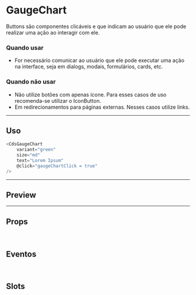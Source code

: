 # GaugeChart

Buttons são componentes clicáveis e que indicam ao usuário que ele pode realizar uma ação ao interagir com ele.

### Quando usar

- For necessário comunicar ao usuário que ele pode executar uma ação na interface,
  seja em dialogs, modais, formulários, cards, etc.

### Quando não usar

- Não utilize botões com apenas ícone. Para esses casos de uso recomenda-se utilizar o IconButton.
- Em redirecionamentos para páginas externas. Nesses casos utilize links.

---

## Uso

```js
<CdsGaugeChart
	variant="green"
	size="md"
	text="Lorem Ipsum"
	@click="gaugeChartClick = true"
/>
```

---

## Preview

<PreviewContainer
	:component="CdsGaugeChart"
	:events="cdsGaugeChartEvents"
/>

---

## Props

<APITable
	name="GaugeChart"
	section="props"
/>
<br />

## Eventos

<APITable
	name="GaugeChart"
	section="events"
/>
<br />

## Slots

<APITable
	name="GaugeChart"
	section="slots"
/>

<script setup>
import CdsGaugeChart from '@/components/GaugeChart.vue';

const cdsGaugeChartEvents = [
	'gaugeChart-click'
];
</script>

